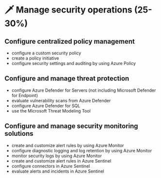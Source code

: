 # 🗡️ Manage security operations (25-30%)

## Configure centralized policy management
+ configure a custom security policy
+ create a policy initiative
+ configure security settings and auditing by using Azure Policy

## Configure and manage threat protection
+ configure Azure Defender for Servers (not including Microsoft Defender for Endpoint)
+ evaluate vulnerability scans from Azure Defender
+ configure Azure Defender for SQL
+ use the Microsoft Threat Modeling Tool

## Configure and manage security monitoring solutions
+ create and customize alert rules by using Azure Monitor
+ configure diagnostic logging and log retention by using Azure Monitor
+ monitor security logs by using Azure Monitor
+ create and customize alert rules in Azure Sentinel
+ configure connectors in Azure Sentinel
+ evaluate alerts and incidents in Azure Sentinel
